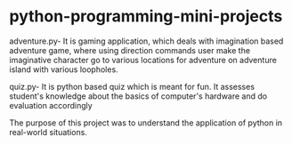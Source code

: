 # python-programming-mini-projects
<p>adventure.py- It is gaming application, which deals with imagination based adventure game, where using direction commands user make the imaginative character go to various locations for adventure on adventure island with various loopholes.</p>
<p> quiz.py- It is python based quiz which is meant for fun. It assesses student's knowledge about the basics of computer's hardware and do evaluation accordingly</p>
The purpose of this project was to understand the application of python in real-world situations.
